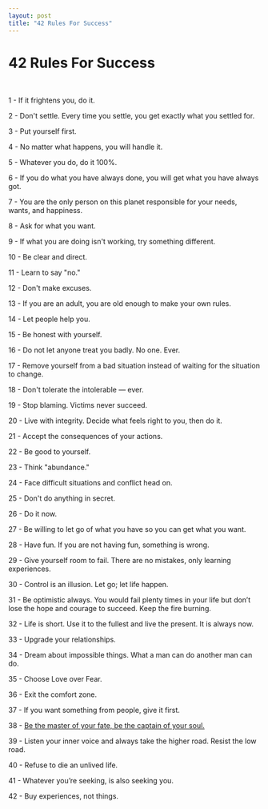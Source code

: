 ```yaml
---
layout: post
title: "42 Rules For Success"
---
```


# 42 Rules For Success

<br>

1 - If it frightens you, do it.

2 - Don't settle. Every time you settle, you get exactly what you settled for.

3 - Put yourself first.

4 - No matter what happens, you will handle it.

5 - Whatever you do, do it 100%.

6 - If you do what you have always done, you will get what you have always got.

7 - You are the only person on this planet responsible for your needs, wants, and happiness.

8 - Ask for what you want.

9 - If what you are doing isn't working, try something different.

10 - Be clear and direct.

11 - Learn to say "no."

12 - Don't make excuses.

13 - If you are an adult, you are old enough to make your own rules.

14 - Let people help you.

15 - Be honest with yourself.

16 - Do not let anyone treat you badly. No one. Ever.

17 - Remove yourself from a bad situation instead of waiting for the situation to change.

18 - Don't tolerate the intolerable — ever.

19 - Stop blaming. Victims never succeed.

20 - Live with integrity. Decide what feels right to you, then do it.

21 - Accept the consequences of your actions.

22 - Be good to yourself.

23 - Think "abundance."

24 - Face difficult situations and conflict head on.

25 - Don't do anything in secret.

26 - Do it now.

27 - Be willing to let go of what you have so you can get what you want.

28 - Have fun. If you are not having fun, something is wrong.

29 - Give yourself room to fail. There are no mistakes, only learning experiences.

30 - Control is an illusion. Let go; let life happen.

31 - Be optimistic always. You would fail plenty times in your life but don’t lose the hope and courage to succeed. Keep the fire burning.

32 - Life is short. Use it to the fullest and live the present. It is always now.

33 - Upgrade your relationships.

34 - Dream about impossible things. What a man can do another man can do.

35 - Choose Love over Fear.

36 - Exit the comfort zone.

37 - If you want something from people, give it first.

38 - [Be the master of your fate, be the captain of your soul.](https://www.youtube.com/watch?v=3sW0-gJCg10)

39 - Listen your inner voice and always take the higher road. Resist the low road.

40 - Refuse to die an unlived life.

41 - Whatever you’re seeking, is also seeking you.

42 - Buy experiences, not things.
